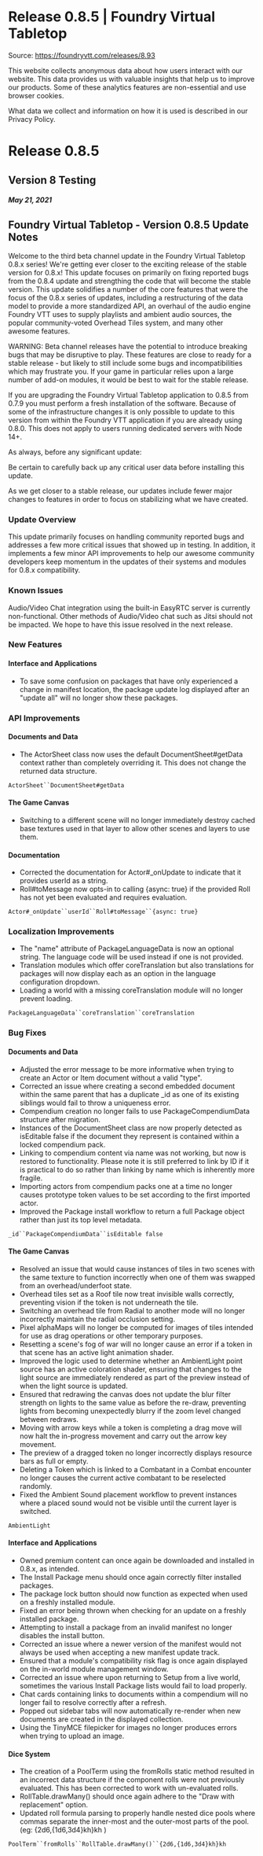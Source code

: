 # Release 0.8.5 | Foundry Virtual Tabletop

Source: https://foundryvtt.com/releases/8.93

This website collects anonymous data about how users interact with our website. This data provides us with 
        valuable insights that help us to improve our products. Some of these analytics features are non-essential 
        and use browser cookies.

What data we collect and information on how it is used is described in our 
        Privacy Policy.


# Release 0.8.5


## Version 8 Testing


##### May 21, 2021


## Foundry Virtual Tabletop - Version 0.8.5 Update Notes

Welcome to the third beta channel update in the Foundry Virtual Tabletop 0.8.x series! We're getting ever closer to the exciting release of the stable version for 0.8.x! This update focuses on primarily on fixing reported bugs from the 0.8.4 update and strengthing the code that will become the stable version. This update solidifies a number of the core features that were the focus of the 0.8.x series of updates, including a restructuring of the data model to provide a more standardized API, an overhaul of the audio engine Foundry VTT uses to supply playlists and ambient audio sources, the popular community-voted Overhead Tiles system, and many other awesome features.

WARNING: Beta channel releases have the potential to introduce breaking bugs that may be disruptive to play. These features are close to ready for a stable release - but likely to still include some bugs and incompatibilities which may frustrate you. If your game in particular relies upon a large number of add-on modules, it would be best to wait for the stable release.

If you are upgrading the Foundry Virtual Tabletop application to 0.8.5 from 0.7.9 you must perform a fresh installation of the software. Because of some of the infrastructure changes it is only possible to update to this version from within the Foundry VTT application if you are already using 0.8.0. This does not apply to users running dedicated servers with Node 14+.

As always, before any significant update:

Be certain to carefully back up any critical user data before installing this update.

As we get closer to a stable release, our updates include fewer major changes to features in order to focus on stabilizing what we have created.


### Update Overview

This update primarily focuses on handling community reported bugs and addresses a few more critical issues that showed up in testing. In addition, it implements a few minor API improvements to help our awesome community developers keep momentum in the updates of their systems and modules for 0.8.x compatibility.


### Known Issues

Audio/Video Chat integration using the built-in EasyRTC server is currently non-functional. Other methods of Audio/Video chat such as Jitsi should not be impacted. We hope to have this issue resolved in the next release.


### New Features


#### Interface and Applications

- To save some confusion on packages that have only experienced a change in manifest location, the package update log displayed after an "update all" will no longer show these packages.


### API Improvements


#### Documents and Data

- The ActorSheet class now uses the default DocumentSheet#getData context rather than completely overriding it. This does not change the returned data structure.

`ActorSheet``DocumentSheet#getData`
#### The Game Canvas

- Switching to a different scene will no longer immediately destroy cached base textures used in that layer to allow other scenes and layers to use them.


#### Documentation

- Corrected the documentation for Actor#_onUpdate to indicate that it provides userId as a string.
- Roll#toMessage now opts-in to calling {async: true} if the provided Roll has not yet been evaluated and requires evaluation.

`Actor#_onUpdate``userId``Roll#toMessage``{async: true}`
### Localization Improvements

- The "name" attribute of PackageLanguageData is now an optional string. The language code will be used instead if one is not provided.
- Translation modules which offer coreTranslation but also translations for packages will now display each as an option in the language configuration dropdown.
- Loading a world with a missing coreTranslation module will no longer prevent loading.

`PackageLanguageData``coreTranslation``coreTranslation`
### Bug Fixes


#### Documents and Data

- Adjusted the error message to be more informative when trying to create an Actor or Item document without a valid "type".
- Corrected an issue where creating a second embedded document within the same parent that has a duplicate _id as one of its existing siblings would fail to throw a uniqueness error.
- Compendium creation no longer fails to use PackageCompendiumData structure after migration.
- Instances of the DocumentSheet class are now properly detected as isEditable false if the document they represent is contained within a locked compendium pack.
- Linking to compendium content via name was not working, but now is restored to functionality. Please note it is still preferred to link by ID if it is practical to do so rather than linking by name which is inherently more fragile.
- Importing actors from compendium packs one at a time no longer causes prototype token values to be set according to the first imported actor.
- Improved the Package install workflow to return a full Package object rather than just its top level metadata.

`_id``PackageCompendiumData``isEditable false`
#### The Game Canvas

- Resolved an issue that would cause instances of tiles in two scenes with the same texture to function incorrectly when one of them was swapped from an overhead/underfoot state.
- Overhead tiles set as a Roof tile now treat invisible walls correctly, preventing vision if the token is not underneath the tile.
- Switching an overhead tile from Radial to another mode will no longer incorrectly maintain the radial occlusion setting.
- Pixel alphaMaps will no longer be computed for images of tiles intended for use as drag operations or other temporary purposes.
- Resetting a scene's fog of war will no longer cause an error if a token in that scene has an active light animation shader.
- Improved the logic used to determine whether an AmbientLight point source has an active coloration shader, ensuring that changes to the light source are immediately rendered as part of the preview instead of when the light source is updated.
- Ensured that redrawing the canvas does not update the blur filter strength on lights to the same value as before the re-draw, preventing lights from becoming unexpectedly blurry if the zoom level changed between redraws.
- Moving with arrow keys while a token is completing a drag move will now halt the in-progress movement and carry out the arrow key movement.
- The preview of a dragged token no longer incorrectly displays resource bars as full or empty.
- Deleting a Token which is linked to a Combatant in a Combat encounter no longer causes the current active combatant to be reselected randomly.
- Fixed the Ambient Sound placement workflow to prevent instances where a placed sound would not be visible until the current layer is switched.

`AmbientLight`
#### Interface and Applications

- Owned premium content can once again be downloaded and installed in 0.8.x, as intended.
- The Install Package menu should once again correctly filter installed packages.
- The package lock button should now function as expected when used on a freshly installed module.
- Fixed an error being thrown when checking for an update on a freshly installed package.
- Attempting to install a package from an invalid manifest no longer disables the install button.
- Corrected an issue where a newer version of the manifest would not always be used when accepting a new manifest update track.
- Ensured that a module's compatibility risk flag is once again displayed on the in-world module management window.
- Corrected an issue where upon returning to Setup from a live world, sometimes the various Install Package lists would fail to load properly.
- Chat cards containing links to documents within a compendium will no longer fail to resolve correctly after a refresh.
- Popped out sidebar tabs will now automatically re-render when new documents are created in the displayed collection.
- Using the TinyMCE filepicker for images no longer produces errors when trying to upload an image.


#### Dice System

- The creation of a PoolTerm using the fromRolls static method resulted in an incorrect data structure if the component rolls were not previously evaluated. This has been corrected to work with un-evaluated rolls.
- RollTable.drawMany() should once again adhere to the "Draw with replacement" option.
- Updated roll formula parsing to properly handle nested dice pools where commas separate the inner-most and the outer-most parts of the pool. (eg: {2d6,{1d6,3d4}kh}kh )

`PoolTerm``fromRolls``RollTable.drawMany()``{2d6,{1d6,3d4}kh}kh`
